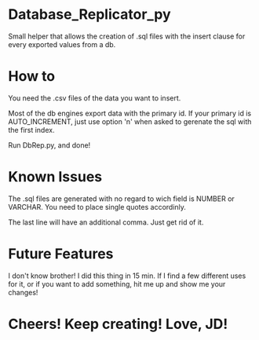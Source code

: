 Database_Replicator_py
===

Small helper that allows the creation of .sql files with the insert clause
for every exported values from a db.


How to
===

You need the .csv files of the data you want to insert.

Most of the db engines export data with the primary id.
If your primary id is AUTO_INCREMENT, just use option 'n' when asked to
gerenate the sql with the first index.

Run DbRep.py, and done!



Known Issues
===

The .sql files are generated with no regard to wich field is NUMBER or
VARCHAR. You need to place single quotes accordinly.

The last line will have an additional comma. Just get rid of it.


Future Features
===
I don't know brother! I did this thing in 15 min. If I find a few
different uses for it, or if you want to add something, hit me up
and show me your changes!

Cheers! Keep creating! Love, JD!
===